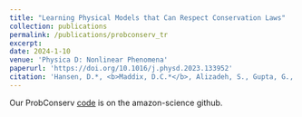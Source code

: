 ```yaml
---
title: "Learning Physical Models that Can Respect Conservation Laws"
collection: publications
permalink: /publications/probconserv_tr
excerpt:
date: 2024-1-10
venue: 'Physica D: Nonlinear Phenomena'
paperurl: 'https://doi.org/10.1016/j.physd.2023.133952'
citation: 'Hansen, D.*, <b>Maddix, D.C.*</b>, Alizadeh, S., Gupta, G., Mahoney, M.W. (2024). &quot;Learning Physical Models that Can Respect Conservation Laws.&quot; <i>Technical Report, Preprint arXiv:2302.11002, Physica D: Nonlinear Phenomena, 457 (133952)</i>, (*Equal contributions).'
---
```


Our ProbConserv [code](https://github.com/amazon-science/probconserv) is on the amazon-science github.
